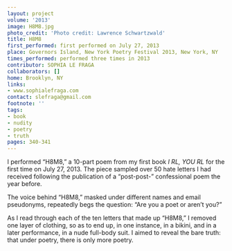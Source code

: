 ```yaml
---
layout: project
volume: '2013'
image: H8M8.jpg
photo_credit: 'Photo credit: Lawrence Schwartzwald'
title: H8M8
first_performed: first performed on July 27, 2013
place: Governors Island, New York Poetry Festival 2013, New York, NY
times_performed: performed three times in 2013
contributor: SOPHIA LE FRAGA
collaborators: []
home: Brooklyn, NY
links:
- www.sophialefraga.com
contact: slefraga@gmail.com
footnote: ''
tags:
- book
- nudity
- poetry
- truth
pages: 340-341
---
```


I performed “H8M8,” a 10-part poem from my first book _I RL, YOU RL_ for the first time on July 27, 2013. The piece sampled over 50 hate letters I had received following the publication of a “post-post-” confessional poem the year before.

The voice behind “H8M8,” masked under different names and email pseudonyms, repeatedly begs the question: “Are you a poet or aren’t you?”

As I read through each of the ten letters that made up “H8M8,” I removed one layer of clothing, so as to end up, in one instance, in a bikini, and in a later performance, in a nude full-body suit. I aimed to reveal the bare truth: that under poetry, there is only more poetry.
